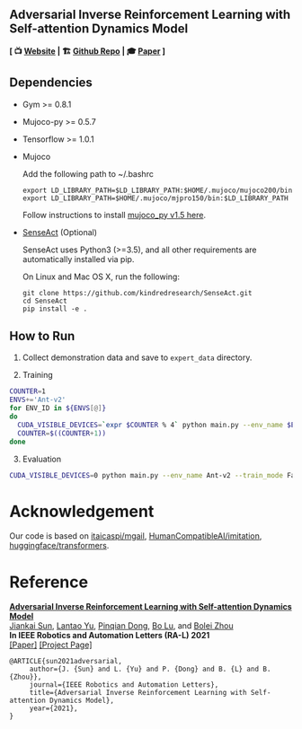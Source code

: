## Adversarial Inverse Reinforcement Learning with Self-attention Dynamics Model

**[  📺 [Website](https://decisionforce.github.io/MAIRL/) | 🏗 [Github Repo](https://github.com/decisionforce/MAIRL) | 🎓 [Paper](http://bzhou.ie.cuhk.edu.hk/robotics/MAIRL_draft.pdf) ]**

## Dependencies
* Gym >= 0.8.1
* Mujoco-py >= 0.5.7
* Tensorflow >= 1.0.1
* Mujoco

    Add the following path to ~/.bashrc
    ```
    export LD_LIBRARY_PATH=$LD_LIBRARY_PATH:$HOME/.mujoco/mujoco200/bin
    export LD_LIBRARY_PATH=$HOME/.mujoco/mjpro150/bin:$LD_LIBRARY_PATH
    ```
    Follow instructions to install [mujoco_py v1.5 here](https://github.com/openai/mujoco-py/tree/498b451a03fb61e5bdfcb6956d8d7c881b1098b5#install-mujoco).

* [SenseAct](https://github.com/kindredresearch/SenseAct) (Optional)

    SenseAct uses Python3 (>=3.5), and all other requirements are automatically installed via pip.
    
    On Linux and Mac OS X, run the following:
    ```
    git clone https://github.com/kindredresearch/SenseAct.git
    cd SenseAct
    pip install -e .
    ```

## How to Run
1. Collect demonstration data and save to `expert_data` directory.

2. Training

```bash
COUNTER=1
ENVS+='Ant-v2'
for ENV_ID in ${ENVS[@]}
do
  CUDA_VISIBLE_DEVICES=`expr $COUNTER % 4` python main.py --env_name $ENV_ID --alg mairlImit --obs_mode state &
  COUNTER=$((COUNTER+1))
done
```
3. Evaluation
```bash
CUDA_VISIBLE_DEVICES=0 python main.py --env_name Ant-v2 --train_mode False
```

# Acknowledgement
Our code is based on [itaicaspi/mgail](https://github.com/itaicaspi/mgail), [HumanCompatibleAI/imitation](https://github.com/HumanCompatibleAI/imitation), [huggingface/transformers](https://github.com/huggingface/transformers).

# Reference
**[Adversarial Inverse Reinforcement Learning with Self-attention Dynamics Model]()**
<br />
[Jiankai Sun](https://scholar.google.com.hk/citations?user=726MCb8AAAAJ&hl=en),
[Lantao Yu](https://scholar.google.com/citations?user=Ixg9n-EAAAAJ&hl=en), 
[Pinqian Dong](),
[Bo Lu](https://scholar.google.com/citations?user=ENPRTpcAAAAJ&hl=en), and
[Bolei Zhou](https://scholar.google.ca/citations?user=9D4aG8AAAAAJ&hl=en)
<br />
**In IEEE Robotics and Automation Letters (RA-L) 2021**
<br />
[[Paper]]()
[[Project Page]](https://decisionforce.github.io/MAIRL/)

```
@ARTICLE{sun2021adversarial,
     author={J. {Sun} and L. {Yu} and P. {Dong} and B. {L} and B. {Zhou}},
     journal={IEEE Robotics and Automation Letters},
     title={Adversarial Inverse Reinforcement Learning with Self-attention Dynamics Model},
     year={2021},
}
```